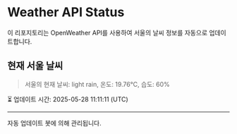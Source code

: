 
# Weather API Status

이 리포지토리는 OpenWeather API를 사용하여 서울의 날씨 정보를 자동으로 업데이트합니다.

## 현재 서울 날씨
> 서울의 현재 날씨: light rain, 온도: 19.76°C, 습도: 60%

⏳ 업데이트 시간: 2025-05-28 11:11:11 (UTC)

---
자동 업데이트 봇에 의해 관리됩니다.
